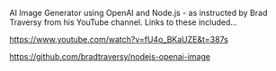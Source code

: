 AI Image Generator using OpenAI and Node.js - as instructed by Brad Traversy from his YouTube channel. Links to these included...

https://www.youtube.com/watch?v=fU4o_BKaUZE&t=387s

https://github.com/bradtraversy/nodejs-openai-image
